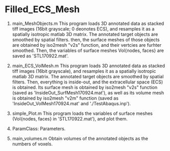 # Filled_ECS_Mesh

1) main_MeshObjects.m
 This program loads 3D annotated data as stacked tiff images (16bit grayscale; 0 deonotes ECS),
 and resamples it as a spatially isotropic matlab 3D matrix.
 The annotated target objects are smoothed by spatial filters. then,
 the surface meshes of those objects are obtained by iso2mesh "v2s" function, and 
 their vertcies are furhter smoothed.
 Then, the variables of surface meshes Vol{nodes, faces} are saved as 'STL170922.mat'.

2) main_ECS_VolMesh.m
 This program loads 3D annotated data as stacked tiff images (16bit grayscale), and 
 resamples it as a spatially isotropic matlab 3D matrix.
 The annotated target objects are smoothed by spatial filters.
 Then, everything is inside-out, and the extracellular space (ECS) is obtained.
 Its surface mesh is obtained by iso2mesh "v2s" function
 (saved as 'InsideOut_SurfMesh170924.mat'), 
 as well as its volume mesh is obtained by iso2mesh "v2m" function 
 (saved as 'InsideOut_VolMesh170924.mat' and './TestAbaqus.inp').
 
3) simple_Plot.m
This program loads the variables of surface meshes (Vol{nodes, faces} in 'STL170922.mat'),
and plot them.

4) ParamClass:
 Parameters.

5) main_volumes.m
Obtain volumes of the annotated objects as the numbers of voxels.
 
